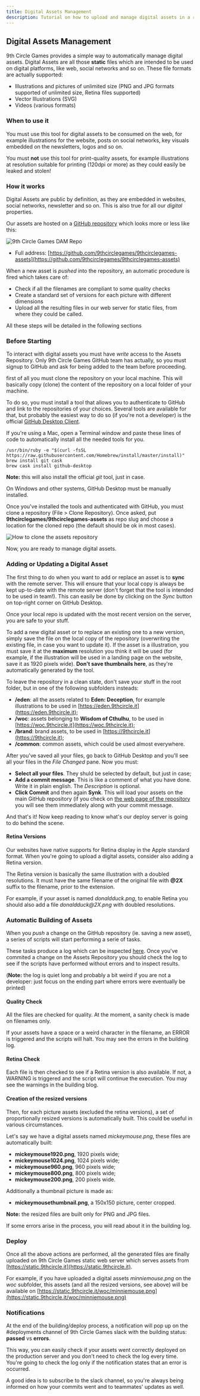 ```yaml
---
title: Digital Assets Management
description: Tutorial on how to upload and manage digital assets in a robust way
---
```


## Digital Assets Management

9th Circle Games provides a simple way to automatically manage digital assets. Digital Assets are all those __static__ files which are intended to be used on digital platforms, like web, social networks and so on. These file formats are actually supported:

* Illustrations and pictures of unlimited size (PNG and JPG formats supported of unlimited size, Retina files supported)
* Vector Illustrations (SVG)
* Videos (various formats)

### When to use it

You must use this tool for digital assets to be consumed on the web, for example illustrations for the website, posts on social networks, key visuals embedded on the newsletters, logos and so on.

You must __not__ use this tool for print-quality assets, for example illustrations at resolution suitable for printing (120dpi or more) as they could easily be leaked and stolen!

### How it works

Digital Assets are public by definition, as they are embedded in websites, social networks, newsletter and so on. This is also true for all our _digital_ properties.

Our assets are hosted on a [GitHub repository](https://github.com/9thcirclegames/9thcirclegames-assets) which looks more or less like this:

![9th Circle Games DAM Repo](img/dam-repo.png)

- Full address: [https://github.com/9thcirclegames/9thcirclegames-assets](https://github.com/9thcirclegames/9thcirclegames-assets)

When a new asset is _pushed_ into the repository, an automatic procedure is fired which takes care of:

* Check if all the filenames are compliant to some quality checks
* Create a standard set of versions for each picture with different dimensions
* Upload all the resulting files in our web server for static files, from where they could be called.

All these steps will be detailed in the following sections

### Before Starting

To interact with digital assets you must have _write_ access to the Assets Repository. Only 9th Circle Games GitHub team has actually, so you must signup to GitHub and ask for being added to the team before proceeding.

first of all you must clone the repository on your local machine. This will basically copy (clone) the content of the repository on a local folder of your machine.

To do so, you must install a tool that allows you to authenticate to GitHub and link to the repositories of your choices. Several tools are available for that, but probably the easiest way to do so (if you're not a developer) is the official [GitHub Desktop Client](https://desktop.github.com).

If you're using a Mac, open a Terminal window and paste these lines of code to automatically install all the needed tools for you.

```
/usr/bin/ruby -e "$(curl -fsSL https://raw.githubusercontent.com/Homebrew/install/master/install)"
brew install git cask
brew cask install github-desktop
```
__Note:__ this will also install the official _git_ tool, just in case.

On Windows and other systems, GitHub Desktop must be manually installed.

Once you've installed the tools and authenticated with GitHub, you must clone a repository (File > Clone Repository). Once asked, put __9thcirclegames/9thcirclegames-assets__ as repo slug and choose a location for the cloned repo (the default should be ok in most cases).

![How to clone the assets repository](img/dam-clone.png)

Now, you are ready to manage digital assets.

### Adding or Updating a Digital Asset

The first thing to do when you want to add or replace an asset is to __sync__ with the remote server. This will ensure that your local copy is always be kept up-to-date with the remote server (don't forget that the tool is intended to be used in team!). This can easily be done by clicking on the _Sync_ button on top-right corner on GitHub Desktop.

Once your local repo is updated with the most recent version on the server, you are safe to your stuff.

To add a new digital asset or to replace an existing one to a new version, simply save the file on the local copy of the repository (overwriting the existing file, in case you want to update it). If the asset is a illustration, you must save it at the __maximum__ resolution you think it will be used (for example, if the illustration will be used in a landing page on the website, save it as 1920 pixels wide). __Don't save thumbnails here__, as they're automatically generated by the tool.

To leave the repository in a clean state, don't save your stuff in the root folder, but in one of the following subfolders insteads:

* __/eden__: all the assets related to __Eden: Deception__, for example illustrations to be used in [https://eden.9thcircle.it](https://eden.9thcircle.it);
* __/woc__: assets belonging to __Wisdom of Cthulhu__, to be used in [https://woc.9thcircle.it](https://woc.9thcircle.it);
* __/brand__: brand assets, to be used in [https://9thcircle.it](https://9thcircle.it);
* __/common__: common assets, which could be used almost everywhere.

After you've saved all your files, go back to GitHub Desktop and you'll see all your files in the _File Changed_ pane. Now you must:

* __Select all your files__. They shuld be selected by default, but just in case;
* __Add a commit message__. This is like a comment of what you have done. Write it in plain english. The _Description_ is optional.
* __Click Commit__ and then again __Synk__. This will load your assets on the main GitHub repository (if you check on [the web page of the repository](https://github.com/9thcirclegames/9thcirclegames-assets) you will see them immediately along with your commit message.

And that's it! Now keep reading to know what's our deploy server is going to do behind the scene.

#### Retina Versions

Our websites have native supports for Retina display in the Apple standard format. When you're going to upload a digital assets, consider also adding a Retina version.

The Retina version is basically the same illustration with a doubled resolutions. It must have the same filename of the original file with __@2X__ suffix to the filename, prior to the extension.

For example, if your asset is named _donaldduck.png_, to enable Retina you should also add a file _donaldduck@2X.png_ with doubled resolutions.

### Automatic Building of Assets

When you _push_ a change on the GitHub repository (ie. saving a new asset), a series of scripts will start performing a serie of tasks.

These tasks produce a log which can be inspected [here](https://travis-ci.org/9thcirclegames/9thcirclegames-assets). Once you've commited a change on the Assets Repository you should check the log to see if the scripts have performed without errors and to inspect results.

(__Note:__ the log is quiet long and probably a bit weird if you are not a developer: just focus on the ending part where errors were eventually be printed)

#### Quality Check
All the files are checked for quality. At the moment, a sanity check is made on filenames only.

If your assets have a space or a weird character in the filename, an ERROR is triggered and the scripts will halt. You may see the errors in the building log.

#### Retina Check

Each file is then checked to see if a Retina version is also available. If not, a WARNING is triggered and the script will continue the execution. You may see the warnings in the building blog.

#### Creation of the resized versions

Then, for each picture assets (excluded the retina versions), a set of proportionally resized versions is automatically built. This could be useful in various circumstances.

Let's say we have a digital assets named _mickeymouse.png_, these files are automatically built:

* __mickeymouse1920.png__, 1920 pixels wide;
* __mickeymouse1024.png__, 1024 pixels wide;
* __mickeymouse960.png__, 960 pixels wide;
* __mickeymouse800.png__, 800 pixels wide;
* __mickeymouse200.png__, 200 pixels wide.

Additionally a thumbnail picture is made as:

* __mickeymousethumbnail.png__, a 150x150 picture, center cropped.

__Note:__ the resized files are built only for PNG and JPG files.

If some errors arise in the process, you will read about it in the building log.

### Deploy

Once all the above actions are performed, all the generated files are finally uploaded on 9th Circle Games static web server which serves assets from [https://static.9thcircle.it](https://static.9thcircle.it).

For example, if you have uploaded a digital assets _minniemouse.png_ on the _woc_ subfolder, this assets (and all the resized versions, see above) will be available on [https://static.9thcircle.it/woc/minniemouse.png](https://static.9thcircle.it/woc/minniemouse.png)

### Notifications

At the end of the building/deploy process, a notification will pop up on the #deployments channel of 9th Circle Games slack with the building status: __passed__ vs __errors__.

This way, you can easily check if your assets went correctly deployed on the production server and you don't need to check the log every time. You're going to check the log only if the notification states that an error is occurred.

A good idea is to subscribe to the slack channel, so you're always being informed on how your commits went and to teammates' updates as well.
